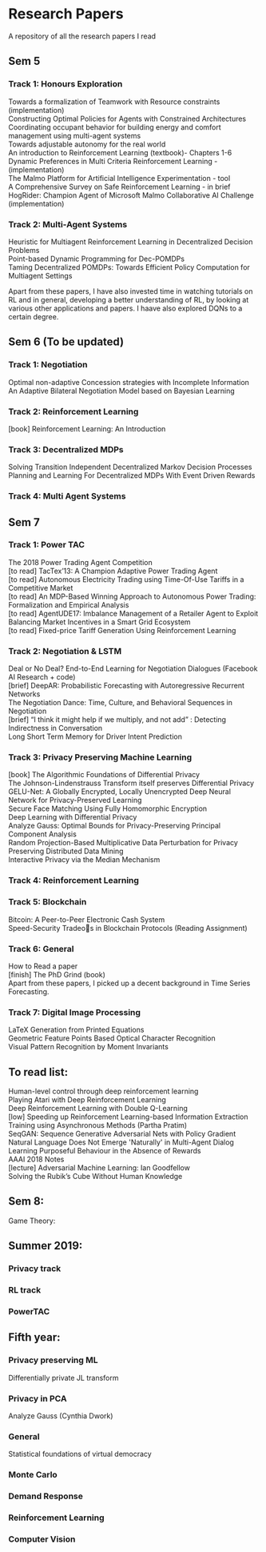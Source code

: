 # Research Papers
A repository of all the research papers I read

## Sem 5  
### Track 1: Honours Exploration
Towards a formalization of Teamwork with Resource constraints (implementation)  
Constructing Optimal Policies for Agents with Constrained Architectures  
Coordinating occupant behavior for building energy and comfort management using multi-agent systems  
Towards adjustable autonomy for the real world  
An introduction to Reinforcement Learning (textbook)- Chapters 1-6  
Dynamic Preferences in Multi Criteria Reinforcement Learning - (implementation)  
The Malmo Platform for Artificial Intelligence Experimentation - tool  
A Comprehensive Survey on Safe Reinforcement Learning - in brief  
HogRider: Champion Agent of Microsoft Malmo Collaborative AI Challenge (implementation)  
### Track 2: Multi-Agent Systems
Heuristic for Multiagent Reinforcement Learning in Decentralized Decision Problems  
Point-based Dynamic Programming for Dec-POMDPs  
Taming Decentralized POMDPs: Towards Efficient Policy Computation for Multiagent Settings  





Apart from these papers, I have also invested time in watching tutorials on RL and in general, developing a better understanding of RL, by looking at various other applications and papers. I haave also explored DQNs to a certain degree.  

## Sem 6 (To be updated)
### Track 1: Negotiation
Optimal non-adaptive Concession strategies with Incomplete Information  
An Adaptive Bilateral Negotiation Model based on Bayesian Learning  
### Track 2: Reinforcement Learning 
[book] Reinforcement Learning: An Introduction
### Track 3: Decentralized MDPs
Solving Transition Independent Decentralized Markov Decision Processes  
Planning and Learning For Decentralized MDPs With Event Driven Rewards  
### Track 4: Multi Agent Systems

## Sem 7  
### Track 1: Power TAC
The 2018 Power Trading Agent Competition  
[to read] TacTex’13: A Champion Adaptive Power Trading Agent  
[to read] Autonomous Electricity Trading using Time-Of-Use Tariffs in a Competitive Market  
[to read] An MDP-Based Winning Approach to Autonomous Power Trading: Formalization and Empirical Analysis  
[to read] AgentUDE17: Imbalance Management of a Retailer Agent to Exploit Balancing Market Incentives in a Smart Grid Ecosystem  
[to read] Fixed-price Tariff Generation Using Reinforcement Learning  
### Track 2: Negotiation & LSTM
Deal or No Deal? End-to-End Learning for Negotiation Dialogues  (Facebook AI Research + code)  
[brief] DeepAR: Probabilistic Forecasting with Autoregressive Recurrent Networks  
The Negotiation Dance: Time, Culture, and Behavioral Sequences in Negotiation  
[brief] “I think it might help if we multiply, and not add” : Detecting Indirectness in Conversation  
Long Short Term Memory for Driver Intent Prediction  
### Track 3: Privacy Preserving Machine Learning
[book] The Algorithmic Foundations of Differential Privacy  
The Johnson-Lindenstrauss Transform itself preserves Differential Privacy  
GELU-Net: A Globally Encrypted, Locally Unencrypted Deep Neural Network for Privacy-Preserved Learning  
Secure Face Matching Using Fully Homomorphic Encryption  
Deep Learning with Differential Privacy  
Analyze Gauss: Optimal Bounds for Privacy-Preserving Principal Component Analysis  
Random Projection-Based Multiplicative Data Perturbation for Privacy Preserving Distributed Data Mining  
Interactive Privacy via the Median Mechanism  
### Track 4: Reinforcement Learning
### Track 5: Blockchain  
Bitcoin: A Peer-to-Peer Electronic Cash System  
Speed-Security Tradeos in Blockchain Protocols (Reading Assignment)  
### Track 6: General
How to Read a paper  
[finish] The PhD Grind (book)  
Apart from these papers, I picked up a decent background in Time Series Forecasting.
### Track 7: Digital Image Processing
LaTeX Generation from Printed Equations  
Geometric Feature Points Based Optical Character Recognition  
Visual Pattern Recognition by Moment Invariants  

## To read list:
Human-level control through deep reinforcement learning  
Playing Atari with Deep Reinforcement Learning  
Deep Reinforcement Learning with Double Q-Learning  
[low] Speeding up Reinforcement Learning-based Information Extraction Training using Asynchronous Methods (Partha Pratim)  
SeqGAN: Sequence Generative Adversarial Nets with Policy Gradient  
Natural Language Does Not Emerge 'Naturally' in Multi-Agent Dialog  
Learning Purposeful Behaviour in the Absence of Rewards  
AAAI 2018 Notes  
[lecture] Adversarial Machine Learning: Ian Goodfellow  
Solving the Rubik’s Cube Without Human Knowledge  

## Sem 8:
Game Theory:


## Summer 2019:
### Privacy track
### RL track
### PowerTAC

## Fifth year:

### Privacy preserving ML
Differentially private JL transform

### Privacy in PCA
Analyze Gauss (Cynthia Dwork)


### General
Statistical foundations of virtual democracy

### Monte Carlo

### Demand Response

### Reinforcement Learning

### Computer Vision
